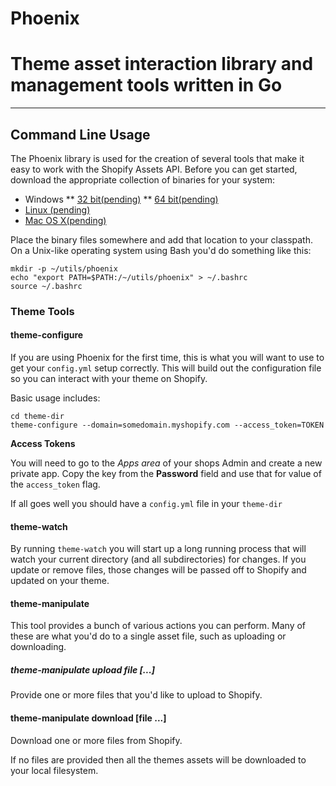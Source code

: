 # Phoenix

# Theme asset interaction library and management tools written in Go

----

## Command Line Usage

The Phoenix library is used for the creation of several tools that make it easy to
work with the Shopify Assets API. Before you can get started, download the appropriate
collection of binaries for your system:


* Windows
** [32 bit(pending)](#)
** [64 bit(pending)](#)
* [Linux (pending)](#)
* [Mac OS X(pending)](#)

Place the binary files somewhere and add that location to your classpath. On a Unix-like operating
system using Bash you'd do something like this:

```
mkdir -p ~/utils/phoenix
echo "export PATH=$PATH:/~/utils/phoenix" > ~/.bashrc
source ~/.bashrc
```

### Theme Tools

#### theme-configure

If you are using Phoenix for the first time, this is what you will want to use to get your
`config.yml` setup correctly. This will build out the configuration file so you can interact
with your theme on Shopify.

Basic usage includes:

```
cd theme-dir
theme-configure --domain=somedomain.myshopify.com --access_token=TOKEN
```

**Access Tokens**

You will need to go to the *Apps area* of your shops Admin and create a new private app.
Copy the key from the **Password** field and use that for value of the `access_token` flag.

If all goes well you should have a `config.yml` file in your `theme-dir`

#### theme-watch

By running `theme-watch` you will start up a long running process that will watch your current directory
(and all subdirectories) for changes. If you update or remove files, those changes will be passed off to
Shopify and updated on your theme.


#### theme-manipulate

This tool provides a bunch of various actions you can perform. Many of these are what you'd do to
a single asset file, such as uploading or downloading.

##### theme-manipulate upload file [...]

Provide one or more files that you'd like to upload to Shopify.

#### theme-manipulate download [file ...]

Download one or more files from Shopify.

If no files are provided then all the themes assets will be downloaded to your local filesystem.
